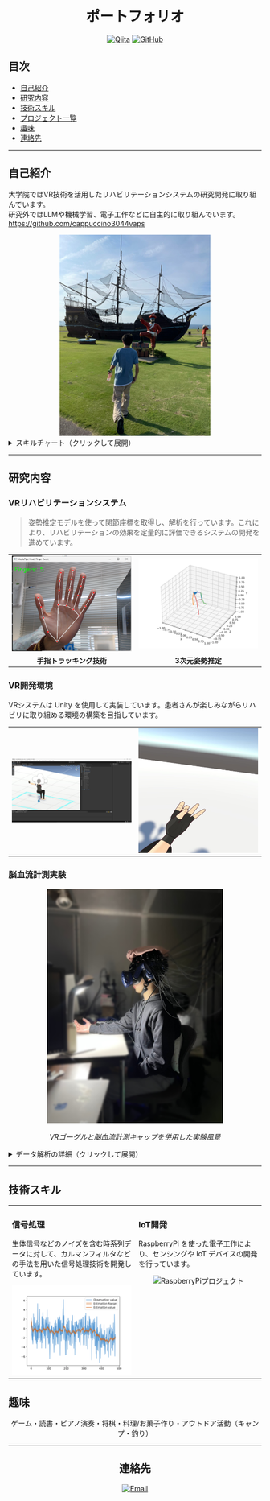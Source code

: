 # <div align="center">ポートフォリオ</div>

<div align="center">

[![Qiita](https://img.shields.io/badge/Qiita-55C500?style=for-the-badge&logo=qiita&logoColor=white)](http://qiita.com/cappuccino3044)
[![GitHub](https://img.shields.io/badge/GitHub-181717?style=for-the-badge&logo=github&logoColor=white)](https://github.com/cappuccino3044vaps)

</div>

## 目次
- [自己紹介](#自己紹介)
- [研究内容](#研究内容)
- [技術スキル](#技術スキル)
- [プロジェクト一覧](#プロジェクト一覧)
- [趣味](#趣味)
- [連絡先](#連絡先)

---

## 自己紹介
大学院ではVR技術を活用したリハビリテーションシステムの研究開発に取り組んでいます。  
研究外ではLLMや機械学習、電子工作などに自主的に取り組んでいます。  
https://github.com/cappuccino3044vaps

<div align="center">
  <img src="figures/profile.jpg" alt="プロフィール写真" width="300">
</div>

<details>
<summary>スキルチャート（クリックして展開）</summary>
<div align="center">

| スキル        | レベル    |
|:-------------:|:---------:|
| Unity         | ⭐⭐⭐⭐⭐   |
| Python        | ⭐⭐⭐⭐    |
| 信号処理       | ⭐⭐⭐⭐    |
| 機械学習       | ⭐⭐⭐     |
| RaspberryPi   | ⭐⭐      |

</div>
</details>

---

## 研究内容

### VRリハビリテーションシステム
> 姿勢推定モデルを使って関節座標を取得し、解析を行っています。これにより、リハビリテーションの効果を定量的に評価できるシステムの開発を進めています。

<div align="center">
  <table>
    <tr>
      <td><img src="figures/MediaPipeHands.png" alt="MediaPipeによる手指認識" width="250"></td>
      <td><img src="figures/MediaPipe_3d.png" alt="3次元姿勢推定" width="250"></td>
    </tr>
    <tr>
      <td align="center"><b>手指トラッキング技術</b></td>
      <td align="center"><b>3次元姿勢推定</b></td>
    </tr>
  </table>
</div>

### VR開発環境
VRシステムは Unity を使用して実装しています。患者さんが楽しみながらリハビリに取り組める環境の構築を目指しています。

<div align="center">
  <table>
    <tr>
      <td><img src="figures/Unity.png" alt="Unity開発画面" width="300"></td>
      <td><img src="figures/VR_screen.jpg" alt="VR画面表示例" width="300"></td>
    </tr>
  </table>
</div>

### 脳血流計測実験
<div align="center">
  <img src="figures/experiment.png" alt="実験風景" width="350">
  <p><i>VRゴーグルと脳血流計測キャップを併用した実験風景</i></p>
</div>

<details>
<summary>データ解析の詳細（クリックして展開）</summary>

取得した脳血流データに信号処理を施して、統計的な検定を行います。主に MATLAB を使用しています。

<div align="center">
  <img src="figures/BrainMap.png" alt="脳活動マッピング" width="450">
  <p><i>脳活動の統計解析マップ</i></p>
</div>

</details>

---

## 技術スキル

<table>
  <tr>
    <td width="50%" valign="top">
      <h3>信号処理</h3>
      <p>生体信号などのノイズを含む時系列データに対して、カルマンフィルタなどの手法を用いた信号処理技術を開発しています。</p>
      <div align="center">
        <img src="figures/Kalmanfilter.png" alt="カルマンフィルタ適用例" width="300">
      </div>
    </td>
    <td width="50%" valign="top">
      <h3>IoT開発</h3>
      <p>RaspberryPi を使った電子工作により、センシングや IoT デバイスの開発を行っています。</p>
      <div align="center">
        <img src="figures/RasberryPi.jpg" alt="RaspberryPiプロジェクト" width="300">
      </div>
    </td>
  </tr>
</table>

## 趣味

<div align="center">
  <p>ゲーム・読書・ピアノ演奏・将棋・料理/お菓子作り・アウトドア活動（キャンプ・釣り）</p>
</div>

---

<div align="center">

## 連絡先

<a href="mailto:vapsok299@gmail.com">
  <img src="https://img.shields.io/badge/Email-Contact%20Me-red?style=for-the-badge&logo=gmail" alt="Email">
</a>

</div>

